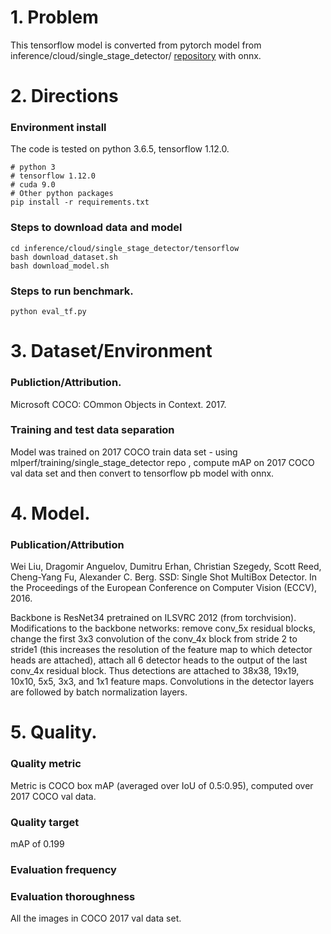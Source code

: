 
# 1. Problem
This tensorflow model is converted from pytorch model from inference/cloud/single_stage_detector/ [repository](https://github.com/mlperf/inference/tree/master/cloud/single_stage_detector) with onnx. 

# 2. Directions

### Environment install
The code is tested on python 3.6.5, tensorflow 1.12.0.
```
# python 3
# tensorflow 1.12.0
# cuda 9.0
# Other python packages
pip install -r requirements.txt
```

### Steps to download data and model
```
cd inference/cloud/single_stage_detector/tensorflow
bash download_dataset.sh
bash download_model.sh
```

### Steps to run benchmark.
```
python eval_tf.py 
```

# 3. Dataset/Environment
### Publiction/Attribution.
Microsoft COCO: COmmon Objects in Context. 2017.

### Training and test data separation
Model was trained on 2017 COCO train data set - using mlperf/training/single_stage_detector repo , compute mAP on 2017 COCO val data set and then convert to tensorflow pb model with onnx.

# 4. Model.
### Publication/Attribution
Wei Liu, Dragomir Anguelov, Dumitru Erhan, Christian Szegedy, Scott Reed, Cheng-Yang Fu, Alexander C. Berg. SSD: Single Shot MultiBox Detector. In the Proceedings of the European Conference on Computer Vision (ECCV), 2016.

Backbone is ResNet34 pretrained on ILSVRC 2012 (from torchvision). Modifications to the backbone networks: remove conv_5x residual blocks, change the first 3x3 convolution of the conv_4x block from stride 2 to stride1 (this increases the resolution of the feature map to which detector heads are attached), attach all 6 detector heads to the output of the last conv_4x residual block. Thus detections are attached to 38x38, 19x19, 10x10, 5x5, 3x3, and 1x1 feature maps. Convolutions in the detector layers are followed by batch normalization layers.

# 5. Quality.
### Quality metric
Metric is COCO box mAP (averaged over IoU of 0.5:0.95), computed over 2017 COCO val data.

### Quality target
mAP of 0.199

### Evaluation frequency

### Evaluation thoroughness
All the images in COCO 2017 val data set.
